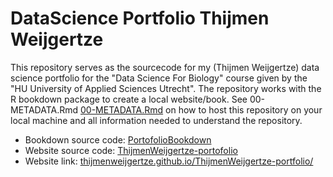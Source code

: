 # DataScience Portfolio Thijmen Weijgertze

This repository serves as the sourcecode for my (Thijmen Weijgertze) data science portfolio for the "Data Science For Biology" course given by the "HU University of Applied Sciences Utrecht". The repository works with the R bookdown package to create a local website/book. See 00-METADATA.Rmd [00-METADATA.Rmd](00-METADATA.Rmd) on how to host this repository on your local machine and all information needed to understand the repository.

- Bookdown source code: [PortofolioBookdown](https://github.com/ThijmenWeijgertze/PortofolioBookdown)
- Website source code: [ThijmenWeijgertze-portofolio](https://github.com/ThijmenWeijgertze/ThijmenWeijgertze-portfolio)
- Website link: [thijmenweijgertze.github.io/ThijmenWeijgertze-portfolio/](https://thijmenweijgertze.github.io/ThijmenWeijgertze-portfolio/)
